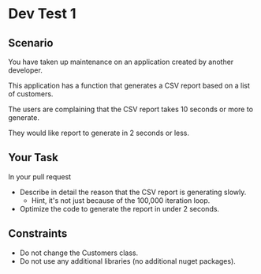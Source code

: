 # Dev Test 1

## Scenario
You have taken up maintenance on an application created by another developer.

This application has a function that generates a CSV report based on a list of customers.

The users are complaining that the CSV report takes 10 seconds or more to generate.

They would like report to generate in 2 seconds or less.

## Your Task
In your pull request
* Describe in detail the reason that the CSV report is generating slowly.
  * Hint, it's not just because of the 100,000 iteration loop.
* Optimize the code to generate the report in under 2 seconds.

## Constraints
* Do not change the Customers class.
* Do not use any additional libraries (no additional nuget packages).
